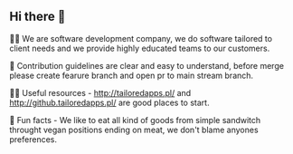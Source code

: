 ## Hi there 👋

🙋‍♀️ We are software development company, we do software tailored to client needs and we provide highly educated teams to our customers.

🌈 Contribution guidelines are clear and easy to understand, before merge please create fearure branch and open pr to main stream branch.

👩‍💻 Useful resources - http://tailoredapps.pl/ and http://github.tailoredapps.pl/ are good places to start.

🍿 Fun facts - We like to eat all kind of goods from simple sandwitch throught vegan positions ending on meat, we don't blame anyones preferences.


